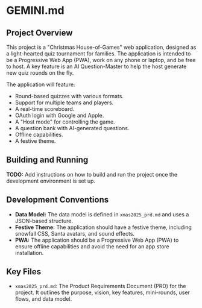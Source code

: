 # GEMINI.md

## Project Overview

This project is a "Christmas House-of-Games" web application, designed as a light-hearted quiz tournament for families. The application is intended to be a Progressive Web App (PWA), work on any phone or laptop, and be free to host. A key feature is an AI Question-Master to help the host generate new quiz rounds on the fly.

The application will feature:
*   Round-based quizzes with various formats.
*   Support for multiple teams and players.
*   A real-time scoreboard.
*   OAuth login with Google and Apple.
*   A "Host mode" for controlling the game.
*   A question bank with AI-generated questions.
*   Offline capabilities.
*   A festive theme.

## Building and Running

**TODO:** Add instructions on how to build and run the project once the development environment is set up.

## Development Conventions

*   **Data Model:** The data model is defined in `xmas2025_prd.md` and uses a JSON-based structure.
*   **Festive Theme:** The application should have a festive theme, including snowfall CSS, Santa avatars, and sound effects.
*   **PWA:** The application should be a Progressive Web App (PWA) to ensure offline capabilities and avoid the need for an app store installation.

## Key Files

*   `xmas2025_prd.md`: The Product Requirements Document (PRD) for the project. It outlines the purpose, vision, key features, mini-rounds, user flows, and data model.